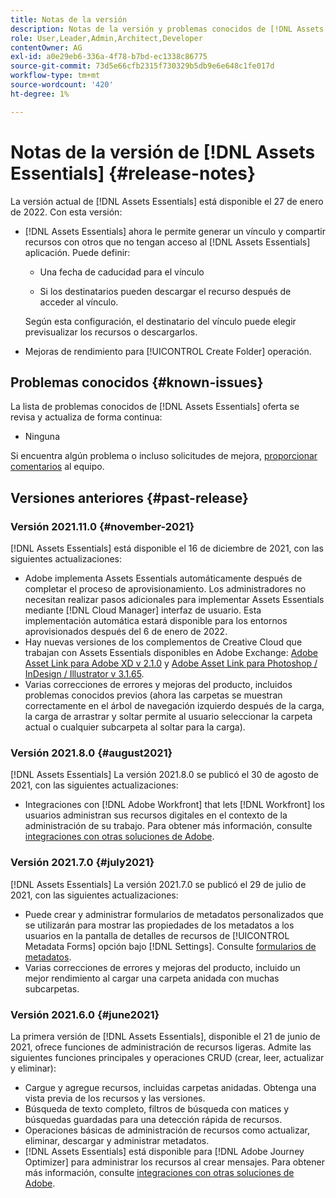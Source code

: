 ```yaml
---
title: Notas de la versión
description: Notas de la versión y problemas conocidos de [!DNL Assets Essentials]
role: User,Leader,Admin,Architect,Developer
contentOwner: AG
exl-id: a0e29eb6-336a-4f78-b7bd-ec1338c86775
source-git-commit: 73d5e66cfb2315f730329b5db9e6e648c1fe017d
workflow-type: tm+mt
source-wordcount: '420'
ht-degree: 1%

---
```


# Notas de la versión de [!DNL Assets Essentials] {#release-notes}

La versión actual de [!DNL Assets Essentials] está disponible el 27 de enero de 2022. Con esta versión:

* [!DNL Assets Essentials] ahora le permite generar un vínculo y compartir recursos con otros que no tengan acceso al [!DNL Assets Essentials] aplicación. Puede definir: <!-- CQ-4329575 -->

   * Una fecha de caducidad para el vínculo

   * Si los destinatarios pueden descargar el recurso después de acceder al vínculo.

   Según esta configuración, el destinatario del vínculo puede elegir previsualizar los recursos o descargarlos.

* Mejoras de rendimiento para [!UICONTROL Create Folder] operación. <!-- CQ-4338818 -->

## Problemas conocidos {#known-issues}

La lista de problemas conocidos de [!DNL Assets Essentials] oferta se revisa y actualiza de forma continua:

* Ninguna

Si encuentra algún problema o incluso solicitudes de mejora, [proporcionar comentarios](#provide-feedback) al equipo.

## Versiones anteriores {#past-release}

### Versión 2021.11.0 {#november-2021}

[!DNL Assets Essentials] está disponible el 16 de diciembre de 2021, con las siguientes actualizaciones:

* Adobe implementa Assets Essentials automáticamente después de completar el proceso de aprovisionamiento. Los administradores no necesitan realizar pasos adicionales para implementar Assets Essentials mediante [!DNL Cloud Manager] interfaz de usuario. Esta implementación automática estará disponible para los entornos aprovisionados después del 6 de enero de 2022.
* Hay nuevas versiones de los complementos de Creative Cloud que trabajan con Assets Essentials disponibles en Adobe Exchange: [Adobe Asset Link para Adobe XD v 2.1.0](https://exchange.adobe.com/creativecloud/plugindetails.html/app/cc/61d229b9) y [Adobe Asset Link para Photoshop / InDesign / Illustrator v 3.1.65](https://exchange.adobe.com/creativecloud.details.106875.adobe-asset-link-cep.html).
* Varias correcciones de errores y mejoras del producto, incluidos problemas conocidos previos (ahora las carpetas se muestran correctamente en el árbol de navegación izquierdo después de la carga<!-- CQ-4337638 -->, la carga de arrastrar y soltar permite al usuario seleccionar la carpeta actual o cualquier subcarpeta al soltar para la carga<!-- CQ-4327753 -->).

### Versión 2021.8.0 {#august2021}

[!DNL Assets Essentials] La versión 2021.8.0 se publicó el 30 de agosto de 2021, con las siguientes actualizaciones:

* Integraciones con [!DNL Adobe Workfront] that lets [!DNL Workfront] los usuarios administran sus recursos digitales en el contexto de la administración de su trabajo. Para obtener más información, consulte [integraciones con otras soluciones de Adobe](/help/integration.md).

### Versión 2021.7.0 {#july2021}

[!DNL Assets Essentials] La versión 2021.7.0 se publicó el 29 de julio de 2021, con las siguientes actualizaciones:

* Puede crear y administrar formularios de metadatos personalizados que se utilizarán para mostrar las propiedades de los metadatos a los usuarios en la pantalla de detalles de recursos de [!UICONTROL Metadata Forms] opción bajo [!DNL Settings]. Consulte [formularios de metadatos](metadata.md#metadata-forms).
* Varias correcciones de errores y mejoras del producto, incluido un mejor rendimiento al cargar una carpeta anidada con muchas subcarpetas.

### Versión 2021.6.0 {#june2021}

La primera versión de [!DNL Assets Essentials], disponible el 21 de junio de 2021, ofrece funciones de administración de recursos ligeras. Admite las siguientes funciones principales y operaciones CRUD (crear, leer, actualizar y eliminar):

* Cargue y agregue recursos, incluidas carpetas anidadas. Obtenga una vista previa de los recursos y las versiones.
* Búsqueda de texto completo, filtros de búsqueda con matices y búsquedas guardadas para una detección rápida de recursos.
* Operaciones básicas de administración de recursos como actualizar, eliminar, descargar y administrar metadatos.
* [!DNL Assets Essentials] está disponible para [!DNL Adobe Journey Optimizer] para administrar los recursos al crear mensajes. Para obtener más información, consulte [integraciones con otras soluciones de Adobe](/help/integration.md).
